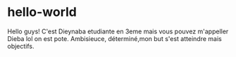 # hello-world

Hello guys!
C'est Dieynaba etudiante en 3eme mais vous pouvez m'appeller Dieba lol on est pote. Ambisieuce, déterminé,mon but s'est atteindre mais objectifs.
